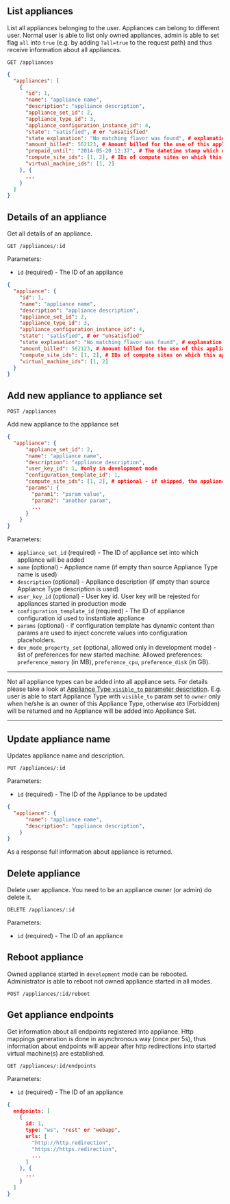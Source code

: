 ## List appliances

List all appliances belonging to the user. Appliances can belong to different user. Normal user is able to list only owned appliances, admin is able to set flag `all` into `true` (e.g. by adding `?all=true` to the request path) and thus receive information about all appliances.

```
GET /appliances
```

```json
{
  "appliances": [
    {
      "id": 1,
      "name": "appliance name",
      "description": "appliance description",
      "appliance_set_id": 2,
      "appliance_type_id": 3,
      "appliance_configuration_instance_id": 4,
      "state": "satisfied", # or "unsatisfied"
      "state_explanation": "No matching flavor was found", # explanation why VM cannot be started for this appliance
      "amount_billed": 562123, # Amount billed for the use of this appliance since its creation, expressed in 1/10000 of base currency unit (which is defined in appliance.fund.currency and defaults to EUR. For example, 562123 stands for 56.21 Euro
      "prepaid_until": "2014-05-20 12:37", # The datetime stamp which determines how long this appliance will be allowed to run before being billed again. All times are UTC.
      "compute_site_ids": [1, 2], # IDs of compute sites on which this appliance is authorized to run VMs
      "virtual_machine_ids": [1, 2]
    }, {
      ...
    }
  ]
}
```

## Details of an appliance

Get all details of an appliance.

```
GET /appliances/:id
```

Parameters:

+ `id` (required) - The ID of an appliance

```json
{
  "appliance": {
    "id": 1,
    "name": "appliance name",
    "description": "appliance description",
    "appliance_set_id": 2,
    "appliance_type_id": 3,
    "appliance_configuration_instance_id": 4,
    "state": "satisfied", # or "unsatisfied"
    "state_explanation": "No matching flavor was found", # explanation why VM cannot be started for this appliance
    "amount_billed": 562123, # Amount billed for the use of this appliance since its creation, expressed in 1/10000 of base currency unit (which is defined in appliance.fund.currency and defaults to EUR. For example, 562123 stands for 56.21 Euro.
    "compute_site_ids": [1, 2], # IDs of compute sites on which this appliance is authorized to run VMs
    "virtual_machine_ids": [1, 2]
  }
}
```

## <a name="post"></a> Add new appliance to appliance set

```
POST /appliances
```

Add new appliance to the appliance set

```json
{
  "appliance": {
      "appliance_set_id": 2,
      "name": "appliance name",
      "description": "appliance description",
      "user_key_id": 1, #only in development mode
      "configuration_template_id": 1,
      "compute_site_ids": [1, 2], # optional - if skipped, the appliance will be deployable to all existing compute sites.
      "params": {
        "param1": "param value",
        "param2": "another param",
        ...
      }
    }
}
```

Parameters:

+ `appliance_set_id` (required) - The ID of appliance set into which appliance will be added
+ `name` (optional) - Appliance name (if empty than source Appliance Type name is used)
+ `description` (optional) - Appliance description (if empty than source Appliance Type description is used)
+ `user_key_id` (optional) - User key id. User key will be rejested for appliances started in production mode
+ `configuration_template_id` (required) - The ID of appliance configuration id used to instantiate appliance
+ `params` (optional) - if configuration template has dynamic content than params are used to inject concrete values into configuration placeholders.
+ `dev_mode_property_set` (optional, allowed only in development mode) - list of preferences for new started machine. Allowed preferences: `preference_memory` (in MB), `preference_cpu`, `preference_disk` (in GB).

---

Not all appliance types can be added into all appliance sets. For details please take a look at [Appliance Type `visible_to` parameter description](appliance_types#visible_to). E.g. user is able to start Appliance Type with `visible_to` param set to `owner` only when he/she is  an owner of this Appliance Type, otherwise `403` (Forbidden) will be returned and no Appliance will be added into Appliance Set.

---

## Update appliance name

Updates appliance name and description.

```
PUT /appliances/:id
```

Parameters:

+ `id` (required) - The ID of the Appliance to be updated

```json
{
  "appliance": {
      "name": "appliance name",
      "description": "appliance description",
    }
}
```

As a response full information about appliance is returned.

## Delete appliance

Delete user appliance. You need to be an appliance owner (or admin) do delete it.

```
DELETE /appliances/:id
```

Parameters:

+ `id` (required) - The ID of an appliance

## Reboot appliance

Owned appliance started in `development` mode can be rebooted. Administrator
is able to reboot not owned appliance started in all modes.

```
POST /appliances/:id/reboot
```


## Get appliance endpoints

Get information about all endpoints registered into appliance. Http mappings generation is done in asynchronous way (once per 5s), thus information about endpoints will appear after http redirections into started virtual machine(s) are established.

```
GET /appliances/:id/endpoints
```

Parameters:

+ `id` (required) - The ID of an appliance

```json
{
  endpoints: [
    {
      id: 1,
      type: "ws", "rest" or "webapp",
      urls: [
        "http://http.redirection",
        "https://https.redirection",
        ...
      ]
    }, {
      ...
    }
  ]
}
```